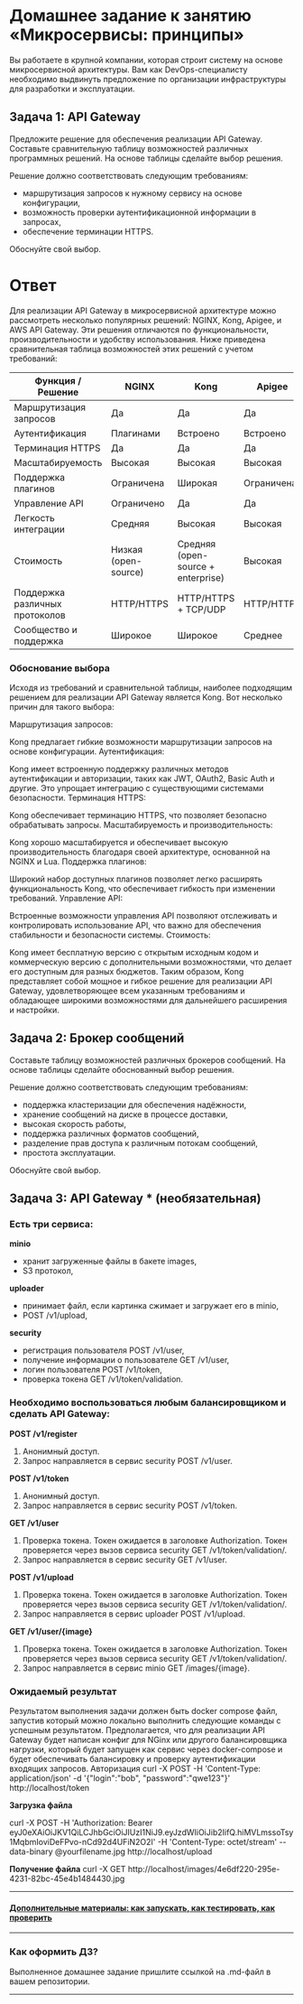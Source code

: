 
# Домашнее задание к занятию «Микросервисы: принципы»

Вы работаете в крупной компании, которая строит систему на основе микросервисной архитектуры.
Вам как DevOps-специалисту необходимо выдвинуть предложение по организации инфраструктуры для разработки и эксплуатации.

## Задача 1: API Gateway 

Предложите решение для обеспечения реализации API Gateway. Составьте сравнительную таблицу возможностей различных программных решений. На основе таблицы сделайте выбор решения.

Решение должно соответствовать следующим требованиям:
- маршрутизация запросов к нужному сервису на основе конфигурации,
- возможность проверки аутентификационной информации в запросах,
- обеспечение терминации HTTPS.

Обоснуйте свой выбор.

# Ответ

Для реализации API Gateway в микросервисной архитектуре можно рассмотреть несколько популярных решений: NGINX, Kong, Apigee, и AWS API Gateway. Эти решения отличаются по функциональности, производительности и удобству использования. Ниже приведена сравнительная таблица возможностей этих решений с учетом требований:

| **Функция / Решение**     | **NGINX**        | **Kong**           | **Apigee**         | **AWS API Gateway** |
|---------------------------|------------------|---------------------|--------------------|---------------------|
| Маршрутизация запросов    | Да               | Да                  | Да                 | Да                  |
| Аутентификация            | Плагинами        | Встроено            | Встроено           | Встроено            |
| Терминация HTTPS          | Да               | Да                  | Да                 | Да                  |
| Масштабируемость          | Высокая          | Высокая             | Высокая            | Высокая             |
| Поддержка плагинов        | Ограничена       | Широкая             | Ограничена         | Нет                 |
| Управление API            | Ограничено       | Да                  | Да                 | Да                  |
| Легкость интеграции       | Средняя          | Высокая             | Высокая            | Высокая             |
| Стоимость                 | Низкая (open-source) | Средняя (open-source + enterprise) | Высокая             | Средняя/Высокая     |
| Поддержка различных протоколов | HTTP/HTTPS | HTTP/HTTPS + TCP/UDP | HTTP/HTTPS         | HTTP/HTTPS          |
| Сообщество и поддержка    | Широкое          | Широкое             | Среднее            | Широкое             |

### Обоснование выбора
Исходя из требований и сравнительной таблицы, наиболее подходящим решением для реализации API Gateway является Kong. Вот несколько причин для такого выбора:

Маршрутизация запросов:

Kong предлагает гибкие возможности маршрутизации запросов на основе конфигурации.
Аутентификация:

Kong имеет встроенную поддержку различных методов аутентификации и авторизации, таких как JWT, OAuth2, Basic Auth и другие. Это упрощает интеграцию с существующими системами безопасности.
Терминация HTTPS:

Kong обеспечивает терминацию HTTPS, что позволяет безопасно обрабатывать запросы.
Масштабируемость и производительность:

Kong хорошо масштабируется и обеспечивает высокую производительность благодаря своей архитектуре, основанной на NGINX и Lua.
Поддержка плагинов:

Широкий набор доступных плагинов позволяет легко расширять функциональность Kong, что обеспечивает гибкость при изменении требований.
Управление API:

Встроенные возможности управления API позволяют отслеживать и контролировать использование API, что важно для обеспечения стабильности и безопасности системы.
Стоимость:

Kong имеет бесплатную версию с открытым исходным кодом и коммерческую версию с дополнительными возможностями, что делает его доступным для разных бюджетов.
Таким образом, Kong представляет собой мощное и гибкое решение для реализации API Gateway, удовлетворяющее всем указанным требованиям и обладающее широкими возможностями для дальнейшего расширения и настройки.

## Задача 2: Брокер сообщений

Составьте таблицу возможностей различных брокеров сообщений. На основе таблицы сделайте обоснованный выбор решения.

Решение должно соответствовать следующим требованиям:
- поддержка кластеризации для обеспечения надёжности,
- хранение сообщений на диске в процессе доставки,
- высокая скорость работы,
- поддержка различных форматов сообщений,
- разделение прав доступа к различным потокам сообщений,
- простота эксплуатации.

Обоснуйте свой выбор.

## Задача 3: API Gateway * (необязательная)

### Есть три сервиса:

**minio**
- хранит загруженные файлы в бакете images,
- S3 протокол,

**uploader**
- принимает файл, если картинка сжимает и загружает его в minio,
- POST /v1/upload,

**security**
- регистрация пользователя POST /v1/user,
- получение информации о пользователе GET /v1/user,
- логин пользователя POST /v1/token,
- проверка токена GET /v1/token/validation.

### Необходимо воспользоваться любым балансировщиком и сделать API Gateway:

**POST /v1/register**
1. Анонимный доступ.
2. Запрос направляется в сервис security POST /v1/user.

**POST /v1/token**
1. Анонимный доступ.
2. Запрос направляется в сервис security POST /v1/token.

**GET /v1/user**
1. Проверка токена. Токен ожидается в заголовке Authorization. Токен проверяется через вызов сервиса security GET /v1/token/validation/.
2. Запрос направляется в сервис security GET /v1/user.

**POST /v1/upload**
1. Проверка токена. Токен ожидается в заголовке Authorization. Токен проверяется через вызов сервиса security GET /v1/token/validation/.
2. Запрос направляется в сервис uploader POST /v1/upload.

**GET /v1/user/{image}**
1. Проверка токена. Токен ожидается в заголовке Authorization. Токен проверяется через вызов сервиса security GET /v1/token/validation/.
2. Запрос направляется в сервис minio GET /images/{image}.

### Ожидаемый результат

Результатом выполнения задачи должен быть docker compose файл, запустив который можно локально выполнить следующие команды с успешным результатом.
Предполагается, что для реализации API Gateway будет написан конфиг для NGinx или другого балансировщика нагрузки, который будет запущен как сервис через docker-compose и будет обеспечивать балансировку и проверку аутентификации входящих запросов.
Авторизация
curl -X POST -H 'Content-Type: application/json' -d '{"login":"bob", "password":"qwe123"}' http://localhost/token

**Загрузка файла**

curl -X POST -H 'Authorization: Bearer eyJ0eXAiOiJKV1QiLCJhbGciOiJIUzI1NiJ9.eyJzdWIiOiJib2IifQ.hiMVLmssoTsy1MqbmIoviDeFPvo-nCd92d4UFiN2O2I' -H 'Content-Type: octet/stream' --data-binary @yourfilename.jpg http://localhost/upload

**Получение файла**
curl -X GET http://localhost/images/4e6df220-295e-4231-82bc-45e4b1484430.jpg

---

#### [Дополнительные материалы: как запускать, как тестировать, как проверить](https://github.com/netology-code/devkub-homeworks/tree/main/11-microservices-02-principles)

---

### Как оформить ДЗ?

Выполненное домашнее задание пришлите ссылкой на .md-файл в вашем репозитории.

---
